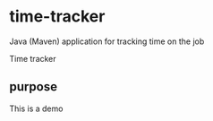 # time-tracker
Java (Maven) application for tracking time on the job

Time tracker
## purpose
This is a demo
